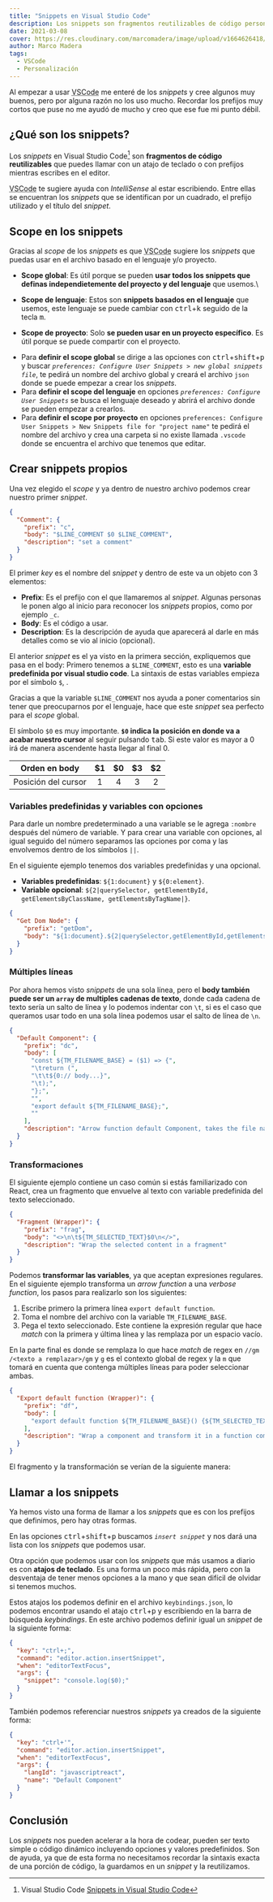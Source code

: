```yaml
---
title: "Snippets en Visual Studio Code"
description: Los snippets son fragmentos reutilizables de código personalizado que puedes llamar con un atajo de teclado o con prefijos.
date: 2021-03-08
cover: https://res.cloudinary.com/marcomadera/image/upload/v1664626418/Blog/Code%20Snippets%20en%20VSCode/sonja-prein-Gg01DgNAZHg-unsplash_qjjk8b.jpg
author: Marco Madera
tags:
  - VSCode
  - Personalización
---
```


Al empezar a usar <abbr title="Visual Studio Code">VSCode</abbr> me enteré de los _snippets_ y cree algunos muy buenos, pero por alguna razón no los uso mucho. Recordar los prefijos muy cortos que puse no me ayudó de mucho y creo que ese fue mi punto débil.

## ¿Qué son los snippets?

Los _snippets_ en Visual Studio Code[^1] son **fragmentos de código reutilizables** que puedes llamar con un atajo de teclado o con prefijos mientras escribes en el editor.

[^1]: Visual Studio Code [Snippets in Visual Studio Code](https://code.visualstudio.com/docs/editor/userdefinedsnippets)

<videogif title="Snippet general" src="https://res.cloudinary.com/marcomadera/video/upload/c_scale,w_650/v1615173210/Blog/Code%20Snippets%20en%20VSCode/generalSnippet_peoxlp.mp4"></videogif>

<abbr title="Visual Studio Code">VSCode</abbr> te sugiere ayuda con _IntelliSense_ al estar escribiendo. Entre ellas se encuentran los _snippets_ que se identifican por un cuadrado, el prefijo utilizado y el título del _snippet_.

## Scope en los snippets

Gracias al _scope_ de los _snippets_ es que <abbr title="Visual Studio Code">VSCode</abbr> sugiere los _snippets_ que puedas usar en el archivo basado en el lenguaje y/o proyecto.

- **Scope global**: Es útil porque se pueden **usar todos los snippets que definas independietemente del proyecto y del lenguaje** que usemos.\

- **Scope de lenguaje**: Estos son **snippets basados en el lenguaje** que usemos, este lenguaje se puede cambiar con <kbd>ctrl</kbd>+<kbd>k</kbd> seguido de la tecla <kbd>m</kbd>.
- **Scope de proyecto**: Solo **se pueden usar en un proyecto específico**. Es útil porque se puede compartir con el proyecto.

<note type="important">

- Para **definir el scope global** se dirige a las opciones con <kbd>ctrl</kbd>+<kbd>shift</kbd>+<kbd>p</kbd> y buscar _`preferences: Configure User Snippets > new global snippets file`_, te pedirá un nombre del archivo global y creará el archivo `json` donde se puede empezar a crear los _snippets_.
- Para **definir el scope del lenguaje** en opciones _`preferences: Configure User Snippets`_ se busca el lenguaje deseado y abrirá el archivo donde se pueden empezar a crearlos.
- Para **definir el scope por proyecto** en opciones `preferences: Configure User Snippets > New Snippets file for "project name"` te pedirá el nombre del archivo y crea una carpeta si no existe llamada `.vscode` donde se encuentra el archivo que tenemos que editar.

</note>

## Crear snippets propios

Una vez elegido el _scope_ y ya dentro de nuestro archivo podemos crear nuestro primer _snippet_.

```json
{
  "Comment": {
    "prefix": "c",
    "body": "$LINE_COMMENT $0 $LINE_COMMENT",
    "description": "set a comment"
  }
}
```

<note type="info" title="Notas">

El primer _key_ es el nombre del _snippet_ y dentro de este va un objeto con 3 elementos:

- **Prefix**: Es el prefijo con el que llamaremos al _snippet_. Algunas personas le ponen algo al inicio para reconocer los _snippets_ propios, como por ejemplo `_c`.
- **Body**: Es el código a usar.
- **Description**: Es la descripción de ayuda que aparecerá al darle en más detalles como se vio al inicio (opcional).

</note>

El anterior _snippet_ es el ya visto en la primera sección, expliquemos que pasa en el body: Primero tenemos a `$LINE_COMMENT`, esto es una **variable predefinida por visual studio code**. La sintaxis de estas variables empieza por el símbolo `$`, .

<note type="tip">Gracias a que la variable `$LINE_COMMENT` nos ayuda a poner comentarios sin tener que preocuparnos por el lenguaje, hace que este _snippet_ sea perfecto para el _scope_ global.</note>

El símbolo `$0` es muy importante. **`$0` indica la posición en donde va a acabar nuestro cursor** al seguir pulsando <kbd>tab</kbd>. Si este valor es mayor a 0 irá de manera ascendente hasta llegar al final 0.

|    Orden en body    | $1  | $0  | $3  | $2  |
| :-----------------: | :-: | :-: | :-: | :-: |
| Posición del cursor |  1  |  4  |  3  |  2  |

### Variables predefinidas y variables con opciones

Para darle un nombre predeterminado a una variable se le agrega `:nombre` después del número de variable. Y para crear una variable con opciones, al igual seguido del número separamos las opciones por coma y las envolvemos dentro de los símbolos `||`.

En el siguiente ejemplo tenemos dos variables predefinidas y una opcional.

- **Variables predefinidas**: `${1:document}` y `${0:element}`.
- **Variable opcional**: `${2|querySelector, getElementById, getElementsByClassName, getElementsByTagName|}`.

```json
{
  "Get Dom Node": {
    "prefix": "getDom",
    "body": "${1:document}.${2|querySelector,getElementById,getElementsByClassName,getElementsByTagName|}(\"${0:element}\");"
  }
}
```

<videogif title="Snippet de opciones" src="https://res.cloudinary.com/marcomadera/video/upload/c_scale,w_650/v1615170791/Blog/Code%20Snippets%20en%20VSCode/snippe-GetDom_u0ywz8.mp4"></videogif>

### Múltiples líneas

Por ahora hemos visto _snippets_ de una sola línea, pero el **body también puede ser un `array` de multiples cadenas de texto**, donde cada cadena de texto sería un salto de línea y lo podemos indentar con `\t`, si es el caso que queramos usar todo en una sola línea podemos usar el salto de línea de `\n`.

```json
{
  "Default Component": {
    "prefix": "dc",
    "body": [
      "const ${TM_FILENAME_BASE} = ($1) => {",
      "\treturn (",
      "\t\t${0:// body...}",
      "\t);",
      "};",
      "",
      "export default ${TM_FILENAME_BASE};",
      ""
    ],
    "description": "Arrow function default Component, takes the file name"
  }
}
```

<videogif title="Snippet de transformación" src="https://res.cloudinary.com/marcomadera/video/upload/f_auto,c_limit,w_650,q_100/v1614922303/Blog/Code%20Snippets%20en%20VSCode/2021-03-04_23-25-01_fqurrx.mp4"></videogif>

### Transformaciones

El siguiente ejemplo contiene un caso común si estás familiarizado con React, crea un fragmento que envuelve al texto con variable predefinida del texto seleccionado.

```json
{
  "Fragment (Wrapper)": {
    "prefix": "frag",
    "body": "<>\n\t${TM_SELECTED_TEXT}$0\n</>",
    "description": "Wrap the selected content in a fragment"
  }
}
```

Podemos **transformar las variables**, ya que aceptan expresiones regulares. En el siguiente ejemplo transforma un _arrow function_ a una _verbose function_, los pasos para realizarlo son los siguientes:

1. Escribe primero la primera línea `export default function`.
2. Toma el nombre del archivo con la variable `TM_FILENAME_BASE`.
3. Pega el texto seleccionado. Este contiene la expresión regular que hace _match_ con la primera y última línea y las remplaza por un espacio vacío.

En la parte final es donde se remplaza lo que hace _match_ de regex en `//gm` `/<texto a remplazar>/gm` y `g` es el contexto global de regex y la `m` que tomará en cuenta que contenga múltiples líneas para poder seleccionar ambas.

```json
{
  "Export default function (Wrapper)": {
    "prefix": "df",
    "body": [
      "export default function ${TM_FILENAME_BASE}() {${TM_SELECTED_TEXT/^(?:(?<![\f\n\r])(?:.*))(?=[\f\n\r])|^.*(?![\f\n\r])$//gm}"
    ],
    "description": "Wrap a component and transform it in a function component"
  }
}
```

El fragmento y la transformación se verían de la siguiente manera:

<videogif title="Snippet de opciones" src="https://res.cloudinary.com/marcomadera/video/upload/c_scale,w_650/v1615182704/Blog/Code%20Snippets%20en%20VSCode/defaultFunctionFragment_uevits.mp4"></videogif>

## Llamar a los snippets

Ya hemos visto una forma de llamar a los _snippets_ que es con los prefijos que definimos, pero hay otras formas.

En las opciones <kbd>ctrl</kbd>+<kbd>shift</kbd>+<kbd>p</kbd> buscamos _`insert snippet`_ y nos dará una lista con los _snippets_ que podemos usar.

Otra opción que podemos usar con los _snippets_ que más usamos a diario es con **atajos de teclado**. Es una forma un poco más rápida, pero con la desventaja de tener menos opciones a la mano y que sean difícil de olvidar si tenemos muchos.

Estos atajos los podemos definir en el archivo `keybindings.json`, lo podemos encontrar usando el atajo <kbd>ctrl</kbd>+<kbd>p</kbd> y escribiendo en la barra de búsqueda _keybindings_. En este archivo podemos definir igual un _snippet_ de la siguiente forma:

```json
{
  "key": "ctrl+;",
  "command": "editor.action.insertSnippet",
  "when": "editorTextFocus",
  "args": {
    "snippet": "console.log($0);"
  }
}
```

También podemos referenciar nuestros _snippets_ ya creados de la siguiente forma:

```json
{
  "key": "ctrl+'",
  "command": "editor.action.insertSnippet",
  "when": "editorTextFocus",
  "args": {
    "langId": "javascriptreact",
    "name": "Default Component"
  }
}
```

## Conclusión

Los _snippets_ nos pueden acelerar a la hora de codear, pueden ser texto simple o código dinámico incluyendo opciones y valores predefinidos. Son de ayuda, ya que de esta forma no necesitamos recordar la sintaxis exacta de una porción de código, la guardamos en un _snippet_ y la reutilizamos.
